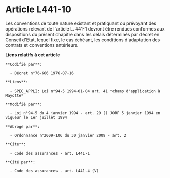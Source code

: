 # Article L441-10

Les conventions de toute nature existant et pratiquant ou prévoyant des opérations relevant de l'article L. 441-1 devront
être rendues conformes aux dispositions du présent chapitre dans les délais déterminés par décret en Conseil d'Etat, lequel
fixe, le cas échéant, les conditions d'adaptation des contrats et conventions antérieurs.

**Liens relatifs à cet article**

	**Codifié par**:

	  - Décret n°76-666 1976-07-16

	**Liens**:

	  - SPEC_APPLI: Loi n°94-5 1994-01-04 art. 41 *champ d'application à Mayotte*

	**Modifié par**:

	  - Loi n°94-5 du 4 janvier 1994 - art. 29 () JORF 5 janvier 1994 en vigueur le 1er juillet 1994

	**Abrogé par**:

	  - Ordonnance n°2009-106 du 30 janvier 2009 - art. 2

	**Cite**:

	  - Code des assurances - art. L441-1

	**Cité par**:

	  - Code des assurances - art. L441-4 (V)
